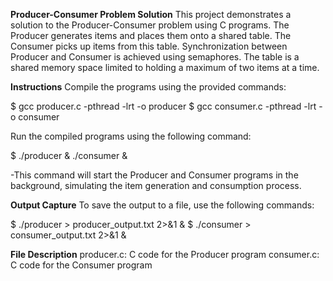 **Producer-Consumer Problem Solution**
This project demonstrates a solution to the Producer-Consumer problem using C programs. The Producer generates items and places them onto a shared table. The Consumer picks up items from this table. Synchronization between Producer and Consumer is achieved using semaphores. The table is a shared memory space limited to holding a maximum of two items at a time.

**Instructions**
Compile the programs using the provided commands:

$ gcc producer.c -pthread -lrt -o producer
$ gcc consumer.c -pthread -lrt -o consumer

Run the compiled programs using the following command:

$ ./producer & ./consumer &

-This command will start the Producer and Consumer programs in the background, simulating the item generation and consumption process.

**Output Capture**
To save the output to a file, use the following commands:

$ ./producer > producer_output.txt 2>&1 &
$ ./consumer > consumer_output.txt 2>&1 &

**File Description**
producer.c: C code for the Producer program
consumer.c: C code for the Consumer program
